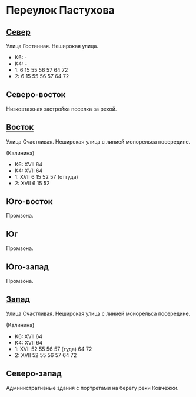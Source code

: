 # Переулок Пастухова

## [Север](./10435075.md)

Улица Гостинная.
Неширокая улица.

* K6:   -
* K4:   -
* 1:    6   15  55  56  57  64  72
* 2:    6   15  55  56  57  64  72

## Северо-восток

Низкоэтажная застройка поселка за рекой.

## [Восток](./10440080.md)

Улица Счастливая.
Неширокая улица с линией монорельса посередине.

(Калинина)

* K6:   XVII
        64
* K4:   XVII
        64
* 1:    XVII
        6   15  52  57 (оттуда)
* 2:    XVII
        6   15  52

## Юго-восток

Промзона.

## Юг

Промзона.

## Юго-запад

Промзона.

## [Запад](./10420080.md)

Улица Счастливая.
Неширокая улица с линией монорельса посередине.

(Калинина)

* K6:   XVII
        64
* K4:   XVII
        64
* 1:    XVII
        52  55  56  57 (туда)   64  72
* 2:    XVII
        52  55  56  57  64  72

## Северо-запад

Административные здания с портретами на берегу реки Ковчежки.
